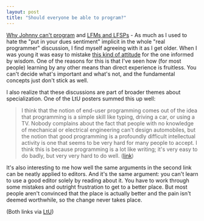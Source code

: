 ```yaml
---
layout: post
title: "Should everyone be able to program?"
---
```




<a href="http://www.bricklin.com/wontprogram.htm">Why Johnny can't program</a> and <a href="http://www.paulgraham.com/vanlfsp.html">LFMs and LFSPs</a> - As much as I used to hate the "put in your dues sentiment" implicit in the whole "real programmer" discussion, I find myself agreeing with it as I get older. When I was young it was easy to mistake <a href="http://groups.google.com/groups?q=g:thl566347245d;dq=;hl=en;lr=;ie=UTF-8;selm=9nijetomo77o4oqp3sq4pk2f36doo6hjaj%404ax.com">this kind of attitude</a> for the one informed by wisdom. One of the reasons for this is that I've seen how (for most people) learning by any other means than direct experience is fruitless. You can't decide what's important and what's not, and the fundamental concepts just don't stick as well.

<p>I also realize that these discussions are part of broader themes about specialization. One of the LtU posters summed this up well:</p>

<blockquote> I think that the notion of end-user programming comes out of the idea that programming is a simple skill like typing, driving a car, or using a TV. Nobody complains about the fact that people with no knowledge of mechanical or electrical engineering can't design automobiles, but the notion that good programming is a profoundly difficult intellectual activity is one that seems to be very hard for many people to accept. I think this is because programming is a lot like writing; it's very easy to do badly, but very very hard to do well. (<a href="http://lambda.weblogs.com/discuss/msgReader$4344?y=2002;m=9;d=20">link</a>)</blockquote>

<p>It's also interesting to me how well the same arguments in the second link can be neatly applied to editors. And it's the same argument: you can't learn to use a good editor solely by reading about it. You have to work through some mistakes and outright frustration to get to a better place. But most people aren't convinced that the place is actually better and the pain isn't deemed worthwhile, so the change never takes place.</p>

<p>(Both links via <a href="http://lambda.weblogs.com/">LtU</a>)</p>


